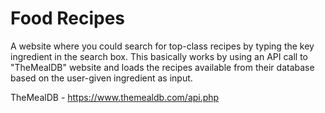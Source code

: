 # Food Recipes
A website where you could search for top-class recipes by typing the key ingredient in the search box. This basically works by using an API call to "TheMealDB" website
and loads the recipes available from their database based on the user-given ingredient as input.

TheMealDB - https://www.themealdb.com/api.php
